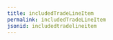 ```yaml
---
title: includedTradeLineItem
permalink: includedTradeLineItem
jsonid: includedtradelineitem
---
```

